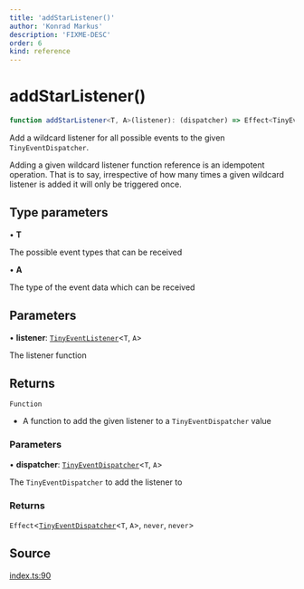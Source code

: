 ```yaml
---
title: 'addStarListener()'
author: 'Konrad Markus'
description: 'FIXME-DESC'
order: 6
kind: reference
---
```


# addStarListener()

```ts
function addStarListener<T, A>(listener): (dispatcher) => Effect<TinyEventDispatcher<T, A>, never, never>;
```

Add a wildcard listener for all possible events to the given `TinyEventDispatcher`.

Adding a given wildcard listener function reference is an idempotent operation.
That is to say, irrespective of how many times a given wildcard listener is added
it will only be triggered once.

## Type parameters

• **T**

The possible event types that can be received

• **A**

The type of the event data which can be received

## Parameters

• **listener**: [`TinyEventListener`](/projects/konkerdev-tiny-event-fp/reference/type-aliases/tinyeventlistener)\<`T`, `A`\>

The listener function

## Returns

`Function`

- A function to add the given listener to a `TinyEventDispatcher` value

### Parameters

• **dispatcher**: [`TinyEventDispatcher`](/projects/konkerdev-tiny-event-fp/reference/type-aliases/tinyeventdispatcher)\<`T`, `A`\>

The `TinyEventDispatcher` to add the listener to

### Returns

`Effect`\<[`TinyEventDispatcher`](/projects/konkerdev-tiny-event-fp/reference/type-aliases/tinyeventdispatcher)\<`T`, `A`\>, `never`, `never`\>

## Source

[index.ts:90](https://github.com/konkerdotdev/tiny-event-fp/blob/35c286bc511870798a7f3d70c0cc704e7c0c0006/src/index.ts#L90)

